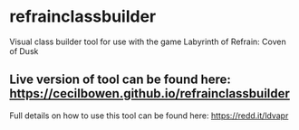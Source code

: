 # refrainclassbuilder
Visual class builder tool for use with the game Labyrinth of Refrain: Coven of Dusk

## Live version of tool can be found here: https://cecilbowen.github.io/refrainclassbuilder

Full details on how to use this tool can be found here: https://redd.it/ldvapr
